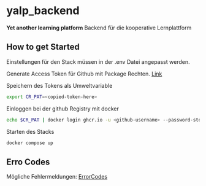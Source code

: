 # yalp_backend

**Yet another learning platform**
Backend für die kooperative Lernplattform

## How to get Started

Einstellungen für den Stack müssen in der .env Datei angepasst werden.

Generate Access Token für Github mit Package Rechten. [Link](https://github.com/settings/tokens/new?scopes=write:packages)

Speichern des Tokens als Umweltvariable

```bash
export CR_PAT=<copied-token-here>
```

Einloggen bei der github Registry mit docker

```bash
echo $CR_PAT | docker login ghcr.io -u <github-username> --password-stdin
```

Starten des Stacks

```bash
docker compose up
```

## Erro Codes

Mögliche Fehlermeldungen: [ErrorCodes]('https://github.com/Waffelmeister/yalp_backend/blob/main/src/services/errorCodes.js')
